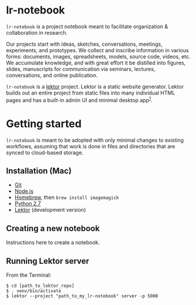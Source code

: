 # lr-notebook

`lr-notebook` is a project notebook meant to facilitate organization & collaboration in research.

Our projects start with ideas, sketches, conversations, meetings, experiments, and prototypes. We collect and inscribe information in various forms: documents, images, spreadsheets, models, source code, videos, etc. We accumulate knowledge, and with great effort it be distilled into figures, slides, manuscripts for communication via seminars, lectures, conversations, and online publication.

`lr-notebook` is a [lektor](getlektor.com) project. Lektor is a static website generator. Lektor builds out an entire project from static files into many individual HTML pages and has a built-in admin UI and minimal desktop app<sup>[1](https://github.com/lektor/lektor)</sup>.

# Getting started

`lr-notebook` is meant to be adopted with only minimal changes to existing workflows, assuming that work is done in files and directories that are synced to cloud-based storage.

## Installation (Mac)

- [Git](https://git-scm.com/downloads)
- [Node.js](https://nodejs.org/en/download/)
- [Homebrew](http://brew.sh/), then `brew install imagemagick`
- [Python 2.7](https://www.python.org/ftp/python/2.7.11/python-2.7.11-macosx10.6.pkg)
- [Lektor](https://www.getlektor.com/docs/installation/) (development version)

## Creating a new notebook

Instructions here to create a notebook.

## Running Lektor server

From the Terminal:
```
$ cd [path_to_lektor_repo]
$ . venv/bin/activate
$ lektor --project "path_to_my_lr-notebook" server -p 5000
```


